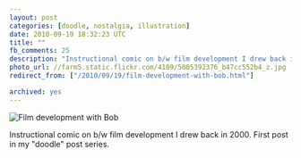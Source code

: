```yaml
---
layout: post
categories: [doodle, nostalgia, illustration]
date: 2010-09-19 18:32:23 UTC
title: ""
fb_comments: 25
description: "Instructional comic on b/w film development I drew back in 2000. First post in my “doodle” post series."
photo_url: //farm5.static.flickr.com/4109/5005392376_b47cc552b4_z.jpg
redirect_from: ["/2010/09/19/film-development-with-bob.html"]

archived: yes
---
```


![Film development with Bob](//farm5.static.flickr.com/4109/5005392376_b47cc552b4_z.jpg)

Instructional comic on b/w film development I drew back in 2000. First post in my "doodle" post series.